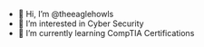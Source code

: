 - 👋 Hi, I’m @theeaglehowls
- 👀 I’m interested in Cyber Security
- 🌱 I’m currently learning CompTIA Certifications

<!---
theeaglehowls/theeaglehowls is a ✨ special ✨ repository because its `README.md` (this file) appears on your GitHub profile.
You can click the Preview link to take a look at your changes.
--->

